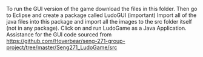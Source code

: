 To run the GUI version of the game download the files in this folder.
Then go to Eclipse and create a package called LudoGUI (important)
Import all of the java files into this package and import all the images to the src folder itself (not in any package).
Click on and run LudoGame as a Java Application.
Assistance for the GUI code sourced from https://github.com/Hoverbear/seng-271-group-project/tree/master/Seng271_LudoGame/src
